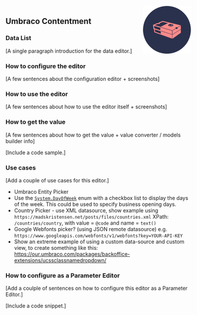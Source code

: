 <img src="../assets/img/logo.png" alt="Umbraco Contentment Logo" title="A shoebox of Umbraco happiness." height="130" align="right">

## Umbraco Contentment

### Data List

[A single paragraph introduction for the data editor.]


### How to configure the editor

[A few sentences about the configuration editor + screenshots]


### How to use the editor

[A few sentences about how to use the editor itself + screenshots]


### How to get the value

[A few sentences about how to get the value + value converter / models builder info]

[Include a code sample.]


### Use cases

[Add a couple of use cases for this editor.]

- Umbraco Entity Picker
- Use the [`System.DayOfWeek`](https://docs.microsoft.com/en-us/dotnet/api/system.dayofweek) enum with a checkbox list to display the days of the week.
  This could be used to specify business opening days.
- Country Picker - use XML datasource, show example using `https://madskristensen.net/posts/files/countries.xml`
  XPath: `/countries/country`, with value = `@code` and name = `text()`
- Google Webfonts picker? (using JSON remote datasource)
  e.g. `https://www.googleapis.com/webfonts/v1/webfonts?key=YOUR-API-KEY`
- Show an extreme example of using a custom data-source and custom view, to create something like this: https://our.umbraco.com/packages/backoffice-extensions/ucssclassnamedropdown/

### How to configure as a Parameter Editor

[Add a coulple of sentences on how to configure this editor as a Parameter Editor.]

[Include a code snippet.]
